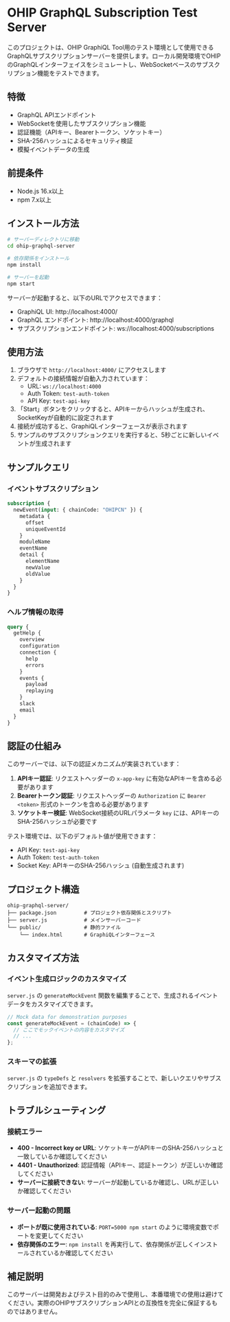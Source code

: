 # OHIP GraphQL Subscription Test Server

このプロジェクトは、OHIP GraphiQL Tool用のテスト環境として使用できるGraphQLサブスクリプションサーバーを提供します。ローカル開発環境でOHIPのGraphQLインターフェイスをシミュレートし、WebSocketベースのサブスクリプション機能をテストできます。

## 特徴

- GraphQL APIエンドポイント
- WebSocketを使用したサブスクリプション機能
- 認証機能（APIキー、Bearerトークン、ソケットキー）
- SHA-256ハッシュによるセキュリティ検証
- 模擬イベントデータの生成

## 前提条件

- Node.js 16.x以上
- npm 7.x以上

## インストール方法

```bash
# サーバーディレクトリに移動
cd ohip-graphql-server

# 依存関係をインストール
npm install

# サーバーを起動
npm start
```

サーバーが起動すると、以下のURLでアクセスできます：
- GraphiQL UI: http://localhost:4000/
- GraphQL エンドポイント: http://localhost:4000/graphql
- サブスクリプションエンドポイント: ws://localhost:4000/subscriptions

## 使用方法

1. ブラウザで `http://localhost:4000/` にアクセスします
2. デフォルトの接続情報が自動入力されています：
   - URL: `ws://localhost:4000`
   - Auth Token: `test-auth-token`
   - API Key: `test-api-key`
3. 「Start」ボタンをクリックすると、APIキーからハッシュが生成され、SocketKeyが自動的に設定されます
4. 接続が成功すると、GraphiQLインターフェースが表示されます
5. サンプルのサブスクリプションクエリを実行すると、5秒ごとに新しいイベントが生成されます

## サンプルクエリ

### イベントサブスクリプション
```graphql
subscription {
  newEvent(input: { chainCode: "OHIPCN" }) {
    metadata {
      offset
      uniqueEventId
    }
    moduleName
    eventName
    detail {
      elementName
      newValue
      oldValue
    }
  }
}
```

### ヘルプ情報の取得
```graphql
query {
  getHelp {
    overview
    configuration
    connection {
      help
      errors
    }
    events {
      payload
      replaying
    }
    slack
    email
  }
}
```

## 認証の仕組み

このサーバーでは、以下の認証メカニズムが実装されています：

1. **APIキー認証**: リクエストヘッダーの `x-app-key` に有効なAPIキーを含める必要があります
2. **Bearerトークン認証**: リクエストヘッダーの `Authorization` に `Bearer <token>` 形式のトークンを含める必要があります
3. **ソケットキー検証**: WebSocket接続のURLパラメータ `key` には、APIキーのSHA-256ハッシュが必要です

テスト環境では、以下のデフォルト値が使用できます：
- API Key: `test-api-key`
- Auth Token: `test-auth-token`
- Socket Key: APIキーのSHA-256ハッシュ (自動生成されます)

## プロジェクト構造

```
ohip-graphql-server/
├── package.json         # プロジェクト依存関係とスクリプト
├── server.js            # メインサーバーコード
└── public/              # 静的ファイル
    └── index.html       # GraphiQLインターフェース
```

## カスタマイズ方法

### イベント生成ロジックのカスタマイズ

`server.js` の `generateMockEvent` 関数を編集することで、生成されるイベントデータをカスタマイズできます。

```javascript
// Mock data for demonstration purposes
const generateMockEvent = (chainCode) => {
  // ここでモックイベントの内容をカスタマイズ
  // ...
};
```

### スキーマの拡張

`server.js` の `typeDefs` と `resolvers` を拡張することで、新しいクエリやサブスクリプションを追加できます。

## トラブルシューティング

### 接続エラー

- **400 - Incorrect key or URL**: ソケットキーがAPIキーのSHA-256ハッシュと一致しているか確認してください
- **4401 - Unauthorized**: 認証情報（APIキー、認証トークン）が正しいか確認してください
- **サーバーに接続できない**: サーバーが起動しているか確認し、URLが正しいか確認してください

### サーバー起動の問題

- **ポートが既に使用されている**: `PORT=5000 npm start` のように環境変数でポートを変更してください
- **依存関係のエラー**: `npm install` を再実行して、依存関係が正しくインストールされているか確認してください

## 補足説明

このサーバーは開発およびテスト目的のみで使用し、本番環境での使用は避けてください。実際のOHIPサブスクリプションAPIとの互換性を完全に保証するものではありません。
